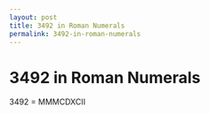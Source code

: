 ```yaml
---
layout: post
title: 3492 in Roman Numerals
permalink: 3492-in-roman-numerals
---
```


# 3492 in Roman Numerals

3492 = MMMCDXCII
